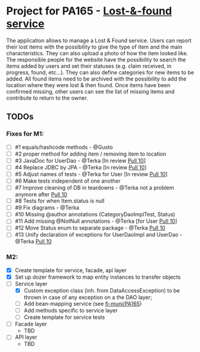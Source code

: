 # Project for PA165 - [Lost-&-found service](https://is.muni.cz/auth/rozpis/tema?fakulta=1433;studium=822684;kod=PA165;predmet=1144638;sorter=vedouci;balik=336601;tema=336641;uplne_info=1;obdobi=7403)
The application allows to manage a Lost & Found service. Users can report their lost items with the possibility to give the type of item and the main characteristics. They can also upload a photo of how the item looked like. The responsible people for the website have the possibility to search the items added by users and set their statuses (e.g. claim received, in progress, found, etc...). They can also define categories for new items to be added. All found items need to be archived with the possibility to add the location where they were lost & then found. Once items have been confirmed missing, other users can see the list of missing items and contribute to return to the owner.


## TODOs

### Fixes for M1:
* [ ] #1 equals/hashcode methods - @Gusto
* [ ] #2 proper method for adding item / removing item to location
* [ ] #3 JavaDoc for UserDao - @Terka [In review [Pull 10](https://github.com/TerkaSlaninakova/PA165-lost-and-found-service/pull/10)]
* [ ] #4 Replace JDBC by JPA - @Terka [In review [Pull 10](https://github.com/TerkaSlaninakova/PA165-lost-and-found-service/pull/10)]
* [ ] #5 Adjust names of tests - @Terka for User [In review [Pull 10](https://github.com/TerkaSlaninakova/PA165-lost-and-found-service/pull/10)]
* [ ] #6 Make tests independent of one another
* [ ] #7 Improve cleaning of DB in teardowns - @Terka not a problem anymore after [Pull 10](https://github.com/TerkaSlaninakova/PA165-lost-and-found-service/pull/10)
* [ ] #8 Tests for when Item.status is null
* [ ] #9 Fix diagrams - @Terka
* [ ] #10 Missing @author annotations (CategoryDaoImplTest, Status)
* [ ] #11 Add missing @NotNull annotations - @Terka [for User [Pull 10](https://github.com/TerkaSlaninakova/PA165-lost-and-found-service/pull/10)]
* [ ] #12 Move Status enum to separate package - @Terka [Pull 10](https://github.com/TerkaSlaninakova/PA165-lost-and-found-service/pull/10)
* [ ] #13 Unify declaration of exceptions for UserDaoImpl and UserDao - @Terka [Pull 10](https://github.com/TerkaSlaninakova/PA165-lost-and-found-service/pull/10)

### M2:
* [x] Create template for service, facade, api layer
* [x] Set up dozer framework to map entity instances to transfer objects
* [ ] Service layer
    * [x] Custom exception class (inh. from DataAccessException) to be thrown in case of any exception on a the DAO layer;
    * [ ] Add bean-mapping service (see [fi-muni/PA165](https://github.com/fi-muni/PA165/blob/master/eshop-service/src/main/java/cz/fi/muni/pa165/service/BeanMappingService.java))
    * [ ] Add methods specific to service layer
    * [ ] Create template for service tests
* [ ] Facade layer
    * TBD
* [ ] API layer
    * TBD